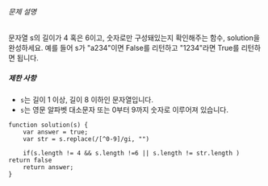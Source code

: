 
###### 문제 설명

문자열 s의 길이가 4 혹은 6이고, 숫자로만 구성돼있는지 확인해주는 함수, solution을 완성하세요. 예를 들어 s가 "a234"이면 False를 리턴하고 "1234"라면 True를 리턴하면 됩니다.

##### 제한 사항

-   `s`는 길이 1 이상, 길이 8 이하인 문자열입니다.
-   `s`는 영문 알파벳 대소문자 또는 0부터 9까지 숫자로 이루어져 있습니다.

~~~ Js
function solution(s) {
    var answer = true;
    var str = s.replace(/[^0-9]/gi, "")
    
    if(s.length != 4 && s.length !=6 || s.length != str.length )  return false
    return answer;
}
~~~
